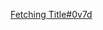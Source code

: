 [Fetching Title#0v7d](https://practicum.yandex.ru/trainer/algorithms-interview/lesson/2107b20c-e379-4c7f-93b7-d5f1c930bfdf/)
